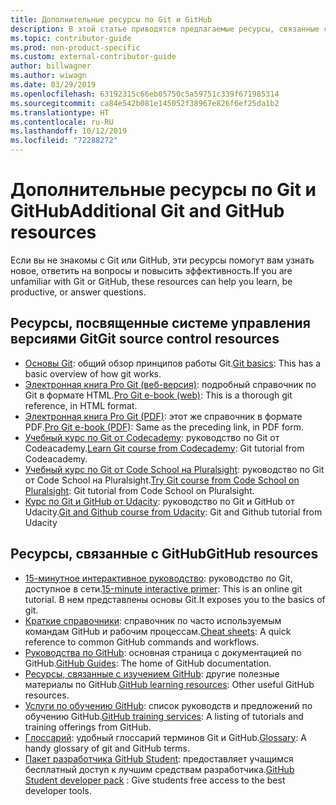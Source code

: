 ```yaml
---
title: Дополнительные ресурсы по Git и GitHub
description: В этой статье приводятся предлагаемые ресурсы, связанные с изучением Git и GitHub для участия в разработке документации на сайте docs.microsoft.com.
ms.topic: contributor-guide
ms.prod: non-product-specific
ms.custom: external-contributor-guide
author: billwagner
ms.author: wiwagn
ms.date: 03/29/2019
ms.openlocfilehash: 63192315c66eb05750c5a59751c339f671985314
ms.sourcegitcommit: ca84e542b081e145052f38967e826f6ef25da1b2
ms.translationtype: HT
ms.contentlocale: ru-RU
ms.lasthandoff: 10/12/2019
ms.locfileid: "72288272"
---
```

# <a name="additional-git-and-github-resources"></a><span data-ttu-id="52b72-103">Дополнительные ресурсы по Git и GitHub</span><span class="sxs-lookup"><span data-stu-id="52b72-103">Additional Git and GitHub resources</span></span>

<span data-ttu-id="52b72-104">Если вы не знакомы с Git или GitHub, эти ресурсы помогут вам узнать новое, ответить на вопросы и повысить эффективность.</span><span class="sxs-lookup"><span data-stu-id="52b72-104">If you are unfamiliar with Git or GitHub, these resources can help you learn, be productive, or answer questions.</span></span>

## <a name="git-source-control-resources"></a><span data-ttu-id="52b72-105">Ресурсы, посвященные системе управления версиями Git</span><span class="sxs-lookup"><span data-stu-id="52b72-105">Git source control resources</span></span>

- <span data-ttu-id="52b72-106">[Основы Git](https://go.microsoft.com/fwlink/?linkid=853939): общий обзор принципов работы Git.</span><span class="sxs-lookup"><span data-stu-id="52b72-106">[Git basics](https://go.microsoft.com/fwlink/?linkid=853939): This has a basic overview of how git works.</span></span>
- <span data-ttu-id="52b72-107">[Электронная книга Pro Git (веб-версия)](https://go.microsoft.com/fwlink/?linkid=853940): подробный справочник по Git в формате HTML.</span><span class="sxs-lookup"><span data-stu-id="52b72-107">[Pro Git e-book (web)](https://go.microsoft.com/fwlink/?linkid=853940): This is a thorough git reference, in HTML format.</span></span>
- <span data-ttu-id="52b72-108">[Электронная книга Pro Git (PDF)](https://progit2.s3.amazonaws.com/en/2016-03-22-f3531/progit-en.1084.pdf): этот же справочник в формате PDF.</span><span class="sxs-lookup"><span data-stu-id="52b72-108">[Pro Git e-book (PDF)](https://progit2.s3.amazonaws.com/en/2016-03-22-f3531/progit-en.1084.pdf): Same as the preceding link, in PDF form.</span></span>
- <span data-ttu-id="52b72-109">[Учебный курс по Git от Codecademy](https://www.codecademy.com/learn/learn-git): руководство по Git от Codeacademy.</span><span class="sxs-lookup"><span data-stu-id="52b72-109">[Learn Git course from Codecademy](https://www.codecademy.com/learn/learn-git): Git tutorial from Codeacademy.</span></span>
- <span data-ttu-id="52b72-110">[Учебный курс по Git от Code School на Pluralsight](https://www.pluralsight.com/courses/code-school-git-real): руководство по Git от Code School на Pluralsight.</span><span class="sxs-lookup"><span data-stu-id="52b72-110">[Try Git course from Code School on Pluralsight](https://www.pluralsight.com/courses/code-school-git-real): Git tutorial from Code School on Pluralsight.</span></span>
- <span data-ttu-id="52b72-111">[Курс по Git и GitHub от Udacity](https://www.udacity.com/course/how-to-use-git-and-github--ud775): руководство по Git и GitHub от Udacity.</span><span class="sxs-lookup"><span data-stu-id="52b72-111">[Git and Github course from Udacity](https://www.udacity.com/course/how-to-use-git-and-github--ud775): Git and Github tutorial from Udacity</span></span>

## <a name="github-resources"></a><span data-ttu-id="52b72-112">Ресурсы, связанные с GitHub</span><span class="sxs-lookup"><span data-stu-id="52b72-112">GitHub resources</span></span>

- <span data-ttu-id="52b72-113">[15-минутное интерактивное руководство](https://try.github.io/): руководство по Git, доступное в сети.</span><span class="sxs-lookup"><span data-stu-id="52b72-113">[15-minute interactive primer](https://try.github.io/): This is an online git tutorial.</span></span> <span data-ttu-id="52b72-114">В нем представлены основы Git.</span><span class="sxs-lookup"><span data-stu-id="52b72-114">It exposes you to the basics of git.</span></span>
- <span data-ttu-id="52b72-115">[Краткие справочники](https://go.microsoft.com/fwlink/?linkid=853941): справочник по часто используемым командам GitHub и рабочим процессам.</span><span class="sxs-lookup"><span data-stu-id="52b72-115">[Cheat sheets](https://go.microsoft.com/fwlink/?linkid=853941): A quick reference to common GitHub commands and workflows.</span></span>
- <span data-ttu-id="52b72-116">[Руководства по GitHub](https://guides.github.com/): основная страница с документацией по GitHub.</span><span class="sxs-lookup"><span data-stu-id="52b72-116">[GitHub Guides](https://guides.github.com/): The home of GitHub documentation.</span></span>
- <span data-ttu-id="52b72-117">[Ресурсы, связанные с изучением GitHub](https://help.github.com/articles/git-and-github-learning-resources/): другие полезные материалы по GitHub.</span><span class="sxs-lookup"><span data-stu-id="52b72-117">[GitHub learning resources](https://help.github.com/articles/git-and-github-learning-resources/): Other useful GitHub resources.</span></span>
- <span data-ttu-id="52b72-118">[Услуги по обучению GitHub](https://services.github.com/training/): список руководств и предложений по обучению GitHub.</span><span class="sxs-lookup"><span data-stu-id="52b72-118">[GitHub training services](https://services.github.com/training/): A listing of tutorials and training offerings from GitHub.</span></span>
- <span data-ttu-id="52b72-119">[Глоссарий](https://help.github.com/articles/github-glossary): удобный глоссарий терминов Git и GitHub.</span><span class="sxs-lookup"><span data-stu-id="52b72-119">[Glossary](https://help.github.com/articles/github-glossary): A handy glossary of git and GitHub terms.</span></span>
- <span data-ttu-id="52b72-120">[Пакет разработчика GitHub Student](https://education.github.com/pack): предоставляет учащимся бесплатный доступ к лучшим средствам разработчика.</span><span class="sxs-lookup"><span data-stu-id="52b72-120">[GitHub Student developer pack](https://education.github.com/pack) : Give students free access to the best developer tools.</span></span>
